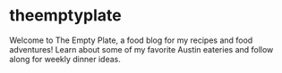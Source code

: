 # theemptyplate
Welcome to The Empty Plate, a food blog for my recipes and food adventures! Learn about some of my favorite Austin eateries and follow along for weekly dinner ideas.
